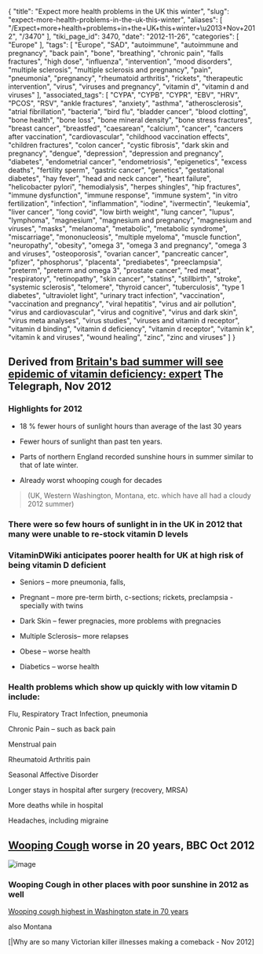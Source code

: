 {
    "title": "Expect more health problems in the UK this winter",
    "slug": "expect-more-health-problems-in-the-uk-this-winter",
    "aliases": [
        "/Expect+more+health+problems+in+the+UK+this+winter+\u2013+Nov+2012",
        "/3470"
    ],
    "tiki_page_id": 3470,
    "date": "2012-11-26",
    "categories": [
        "Europe"
    ],
    "tags": [
        "Europe",
        "SAD",
        "autoimmune",
        "autoimmune and pregnancy",
        "back pain",
        "bone",
        "breathing",
        "chronic pain",
        "falls fractures",
        "high dose",
        "influenza",
        "intervention",
        "mood disorders",
        "multiple sclerosis",
        "multiple sclerosis and pregnancy",
        "pain",
        "pneumonia",
        "pregnancy",
        "rheumatoid arthritis",
        "rickets",
        "therapeutic intervention",
        "virus",
        "viruses and pregnancy",
        "vitamin d",
        "vitamin d and viruses"
    ],
    "associated_tags": [
        "CYPA",
        "CYPB",
        "CYPR",
        "EBV",
        "HRV",
        "PCOS",
        "RSV",
        "ankle fractures",
        "anxiety",
        "asthma",
        "atherosclerosis",
        "atrial fibrillation",
        "bacteria",
        "bird flu",
        "bladder cancer",
        "blood clotting",
        "bone health",
        "bone loss",
        "bone mineral density",
        "bone stress fractures",
        "breast cancer",
        "breastfed",
        "caesarean",
        "calcium",
        "cancer",
        "cancers after vaccination",
        "cardiovascular",
        "childhood vaccination effects",
        "children fractures",
        "colon cancer",
        "cystic fibrosis",
        "dark skin and pregnancy",
        "dengue",
        "depression",
        "depression and pregnancy",
        "diabetes",
        "endometrial cancer",
        "endometriosis",
        "epigenetics",
        "excess deaths",
        "fertility sperm",
        "gastric cancer",
        "genetics",
        "gestational diabetes",
        "hay fever",
        "head and neck cancer",
        "heart failure",
        "helicobacter pylori",
        "hemodialysis",
        "herpes shingles",
        "hip fractures",
        "immune dysfunction",
        "immune response",
        "immune system",
        "in vitro fertilization",
        "infection",
        "inflammation",
        "iodine",
        "ivermectin",
        "leukemia",
        "liver cancer",
        "long covid",
        "low birth weight",
        "lung cancer",
        "lupus",
        "lymphoma",
        "magnesium",
        "magnesium and pregnancy",
        "magnesium and viruses",
        "masks",
        "melanoma",
        "metabolic",
        "metabolic syndrome",
        "miscarriage",
        "mononucleosis",
        "multiple myeloma",
        "muscle function",
        "neuropathy",
        "obesity",
        "omega 3",
        "omega 3 and pregnancy",
        "omega 3 and viruses",
        "osteoporosis",
        "ovarian cancer",
        "pancreatic cancer",
        "pfizer",
        "phosphorus",
        "placenta",
        "prediabetes",
        "preeclampsia",
        "preterm",
        "preterm and omega 3",
        "prostate cancer",
        "red meat",
        "respiratory",
        "retinopathy",
        "skin cancer",
        "statins",
        "stillbirth",
        "stroke",
        "systemic sclerosis",
        "telomere",
        "thyroid cancer",
        "tuberculosis",
        "type 1 diabetes",
        "ultraviolet light",
        "urinary tract infection",
        "vaccination",
        "vaccination and pregnancy",
        "viral hepatitis",
        "virus and air pollution",
        "virus and cardiovascular",
        "virus and cognitive",
        "virus and dark skin",
        "virus meta analyses",
        "virus studies",
        "viruses and vitamin d receptor",
        "vitamin d binding",
        "vitamin d deficiency",
        "vitamin d receptor",
        "vitamin k",
        "vitamin k and viruses",
        "wound healing",
        "zinc",
        "zinc and viruses"
    ]
}


## Derived from [Britain's bad summer will see epidemic of vitamin deficiency: expert](http://www.telegraph.co.uk/health/healthnews/9698670/Britains-bad-summer-will-see-epidemic-of-vitamin-deficiency-expert.html) The Telegraph, Nov 2012

### Highlights for 2012

* 18 % fewer hours of sunlight hours than average of the last 30 years 

* Fewer hours of sunlight than past ten years.

* Parts of northern England recorded sunshine hours in summer similar to that of late winter.

* Already worst whooping cough for decades 

> (UK, Western Washington, Montana, etc. which have all had a cloudy 2012 summer) 

### There were so few hours of sunlight in in the UK in 2012 that many were unable to re-stock vitamin D levels

### VitaminDWiki anticipates poorer health for UK at high risk of being vitamin D deficient

* Seniors – more pneumonia, falls, 

* Pregnant – more pre-term birth, c-sections; rickets, preclampsia - specially with twins

* Dark Skin – fewer pregnacies, more problems with pregnacies

* Multiple Sclerosis– more relapses

* Obese – worse health

* Diabetics – worse health

### Health problems which show up quickly with low vitamin D include:

Flu, Respiratory Tract Infection, pneumonia

Chronic Pain – such as back pain

Menstrual pain

Rheumatoid Arthritis pain

Seasonal Affective Disorder

Longer stays in hospital after surgery (recovery, MRSA)

More deaths while in hospital

Headaches, including migraine 

## [Wooping Cough](http://www.bbc.co.uk/news/uk-20080472) worse in 20 years, BBC Oct 2012

<img src="https://d378j1rmrlek7x.cloudfront.net/attachments/jpeg/uk-whooping-cough.jpg" alt="image">

### Wooping Cough in other places with poor sunshine in 2012 as well

[Wooping cough highest  in Washington state in 70 years](http://www.khq.com/story/20114031/whooping-cough-epidemic-slows%20) 

also Montana

[|Why are so many Victorian killer illnesses making a comeback - Nov 2012]